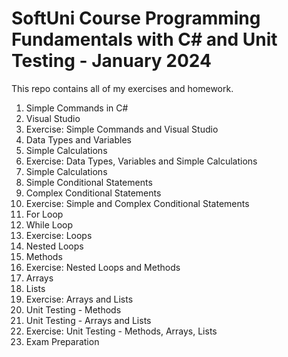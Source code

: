 # SoftUni Course Programming Fundamentals with C# and Unit Testing - January 2024
This repo contains all of my exercises and homework.
01. Simple Commands in C#
02. Visual Studio
03. Exercise: Simple Commands and Visual Studio
04. Data Types and Variables
05. Simple Calculations
06. Exercise: Data Types, Variables and Simple Calculations
07. Simple Calculations
08. Simple Conditional Statements		
09. Complex Conditional Statements
10. Exercise: Simple and Complex Conditional Statements
11. For Loop
12. While Loop
13. Exercise: Loops
14. Nested Loops
15. Methods
16. Exercise: Nested Loops and Methods
17. Arrays
18. Lists
19. Exercise: Arrays and Lists
20. Unit Testing - Methods
21. Unit Testing - Arrays and Lists
22. Exercise: Unit Testing - Methods, Arrays, Lists
23. Exam Preparation
